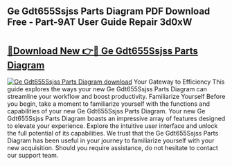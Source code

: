 ## Ge Gdt655Ssjss Parts Diagram PDF Download Free - Part-9AT User Guide Repair 3d0xW

# <h2><a href="http://dfmyva.blite.top/?on=Ge+Gdt655Ssjss+Parts+Diagram">🔗Download New 👉🔴 Ge Gdt655Ssjss Parts Diagram</a></h2>

[![Ge Gdt655Ssjss Parts Diagram download](https://i.imgur.com/lujVjoI.png)](http://dfmyva.blite.top/?on=Ge+Gdt655Ssjss+Parts+Diagram)
Your Gateway to Efficiency This guide explores the ways your new Ge Gdt655Ssjss Parts Diagram can streamline your workflow and boost productivity. Familiarize Yourself Before you begin, take a moment to familiarize yourself with the functions and capabilities of your new Ge Gdt655Ssjss Parts Diagram. Your new Ge Gdt655Ssjss Parts Diagram boasts an impressive array of features designed to elevate your experience. Explore the intuitive user interface and unlock the full potential of its capabilities. We trust that the Ge Gdt655Ssjss Parts Diagram has been useful in your journey to familiarize yourself with your new acquisition. Should you require assistance, do not hesitate to contact our support team.
